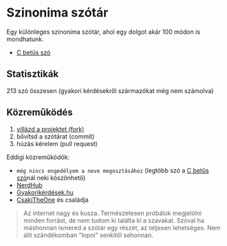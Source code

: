 # Szinonima szótár

Egy különleges szinonima szótár, ahol egy dolgot akár 100 módon is mondhatunk.

- [C betűs szó](./c.md)

## Statisztikák

213 szó összesen (gyakori kérdésekről származókat még nem számolva)

## Közreműködés

1. [villázd a projektet (fork)](https://github.com/CsakiTheOne/SzinonimaSzotar/fork)
2. bővítsd a szótárat (commit)
3. húzás kérelem (pull request)

Eddigi közreműködők:

- `még nincs engedélyem a neve megosztásához` (legtöbb szó a [C betűs szó](./words/c.md)nál neki köszönhető)
- [NerdHub](https://www.tiktok.com/@youtubemagyarorszag/video/7092849418042346758?lang=en)
- [Gyakorikérdések.hu](https://www.gyakorikerdesek.hu/kultura-es-kozosseg__nyelvek__6216576-segitene-valaki-osszegyujteni-az-osszes-letezo-szinonimat-szlenget-a-cigany-szo)
- [CsakiTheOne](https://github.com/CsakiTheOne/) és családja

> Az internet nagy és kusza. Természetesen próbálok megjelölni minden forrást, de nem tudom ki találta ki a szavakat. Szóval ha máshonnan ismered a szótár egy részét, az teljesen lehetséges. Nem állt szándékomban "lopni" senkitől sehonnan.

